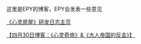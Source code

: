 这里是EPY的博客，EPY会发表一些意见

[《心灵房屋》研发日志主页](./xlfw_dev_blog_main.xd)

[【四月30日博客：《心灵奇旅》&《大人帝国的反击》】](./blog_1_april_30_2025.md)
